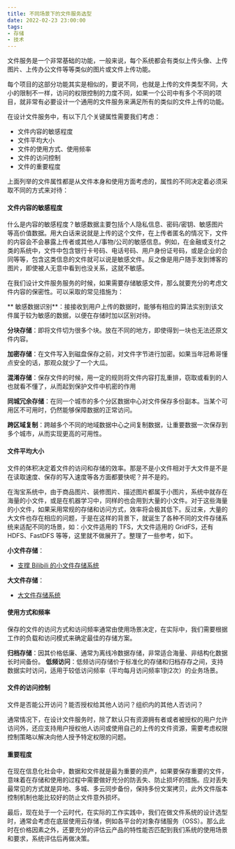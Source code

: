 ```yaml
---
title: 不同场景下的文件服务选型
date: 2022-02-23 23:00:00
tags: 
- 存储
- 技术
---
```


文件服务是一个非常基础的功能，一般来说，每个系统都会有类似上传头像、上传图片、上传办公文件等等类似的图片或文件上传功能。

每个项目的这部分功能其实是相似的，要说不同，也就是上传的文件类型不同，大小的限制不一样，访问的权限控制的力度不同，如果一个公司中有多个不同的项目，就非常有必要设计一个通用的文件服务来满足所有的类似的文件上传的功能。

在设计文件服务中，有以下几个关键属性需要我们考虑：
- 文件内容的敏感程度
- 文件平均大小
- 文件的使用方式、使用频率
- 文件的访问控制
- 文件的重要程度

上面列举的文件属性都是从文件本身和使用方面考虑的，属性的不同决定着必须采取不同的方式来对待：

#### 文件内容的敏感程度
什么是内容的敏感程度？敏感数据主要包括个人隐私信息、密码/密钥、敏感图片等高价值数据。用大白话来说就是上传的这个文件，在上传者匿名的情况下，文件的内容会不会暴露上传者或其他人/事物/公司的敏感信息。例如，在金融或支付之类的系统中，文件中包含银行卡号码、电话号码、用户身份证号码，或是企业的合同等等，包含这类信息的文件就可以说是敏感文件。反之像是用户随手发到博客的图片，即使被人无意中看到也没关系，这就不敏感。

在我们设计文件服务服务的时候，如果需要存储敏感文件，那么就要充分的考虑文件内容的保密性。可以采取的常见措施为：

** 敏感数据识别**：接接收到用户上传的数据时，能够有相应的算法实别到该文件属于较为敏感的数据，以便在存储时加以区别对待。

**分块存储**：即将文件切为很多个块。放在不同的地方，即使得到一块也无法还原文件内容。

**加密存储**：在文件写入到磁盘保存之前，对文件字节进行加密。如果当年冠希哥懂点安全的话，那观众就少了一个大瓜。

**混淆存储**：保存文件的时候，用一定的规则将文件内容打乱重排，窃取或看到的人也就看不懂了，从而起到保护文件中机密的作用

**同城冗余存储**：在同一个城市的多个分区数据中心对文件保存多份副本。当某个可用区不可用时，仍然能够保障数据的正常访问。

**跨区域复制**：跨越多个不同的地域数据中心之间复制数据，让重要数据一次保存到多个城市，从而实现更高的可用性。

#### 文件平均大小
文件的体积决定着文件的访问和存储的效率。那是不是小文件相对于大文件是不是在读取速度、保存的写入速度等各方面都要快呢？并不是的。 

在淘宝系统中，由于商品图片、装修图片、描述图片都属于小图片，系统中就存在海量的小文件，或是在机器学习中，同样的也会用到大量的小文件。对于这些海量的小文件，如果采用常规的存储和访问方式，效率将会极其低下。反过来，大量的大文件也存在相应的问题，于是在这样的背景下，就诞生了各种不同的文件存储系统来适配不同的场景，如：小文件适用的 TFS，大文件适用的 GridFS，还有 HDFS、FastDFS 等等，这里就不做展开了。整理了一些参考，如下。

**小文件存储**：
 - [支撑 Bilibili 的小文件存储系统](https://blog.51cto.com/u_14977574/2547854)

**大文件存储**：
- [大文件存储系统](https://support.huaweicloud.com/topic/182577-1-D)

#### 使用方式和频率
保存的文件的访问方式和访问频率通常由使用场景决定，在实际中，我们需要根据工作的负载和访问模式来确定最佳的存储方案。

**归档存储**：因其价格低廉、通常为离线冷数据存储，非常适合海量、非结构化数据长时间备份。
**低频访问**：低频访问存储价于标准化的存储和归档存存之间，支持数据实时访问，适用于较低访问频率（平均每月访问频率1到2次）的业务场景。

#### 文件的访问控制
文件是否能公开访问？能否授权给其他人访问？组织内的其他人否访问？

通常情况下，在设计文件服务时，除了默认只有资源拥有者或者被授权的用户允许访问外，还应支持用户授权他人访问或使用自己的上传的文件资源，需要考虑权限控制策略以解决向他人授予特定权限的问题。

#### 重要程度
在现在信息化社会中，数据和文件就是最为重要的资产，如果要保存重要的文件，意味着在存储和使用的过程中需要做好充分的防丢失、防止损坏的措施。应对丢失最常见的方式就是异地、多城、多云同步备份，保持多份文案拷贝，此外文件版本控制机制也能比较好的防止文件意外损坏。

最后，现在处于一个云时代，在实际的工作实践中，我们在做文件系统的设计选型时，通常会考虑在底层使用云存储，例如各平台的对象存储服务（OSS）。那么此时在价格因素之外，还要充分的评估云产品的特性能否匹配到我们系统的使用场景和要求，系统评估后再做决策。
